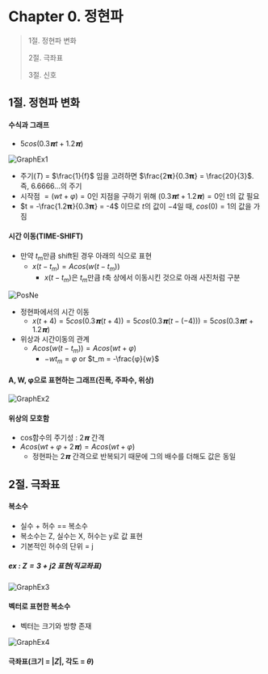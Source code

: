 #  Chapter 0. 정현파
> 1절. 정현파 변화
>
> 2절. 극좌표
>
> 3절. 신호

## 1절. 정현파 변화
#### 수식과 그래프
* $5cos(0.3𝝿t+1.2𝝿)$

![GraphEx1](https://github.com/BangYunseo/TIL/blob/main/Communication/SignalProcessing/Image/ch00/GraphEx1.jpg)

* 주기$(T)$ = $\frac{1}{f}$ 임을 고려하면 $\frac{2𝝿}{0.3𝝿} = \frac{20}{3}$. 즉, 6.6666...의 주기
* 시작점 $= (wt+φ) = 0$인 지점을 구하기 위해 $(0.3𝝿t+1.2𝝿) = 0$인 t의 값 필요
* $t = -\frac{1.2𝝿}{0.3𝝿} = -4$ 이므로 $t$의 값이 $-4$일 때, $cos(0) = 1$의 값을 가짐

#### 시간 이동(TIME-SHIFT)
* 만약 $t_m$만큼 shift된 경우 아래의 식으로 표현
    * $x(t-t_m)=Acos(w(t-t_m))$
        * $x(t-t_m)$은 $t_m$만큼 $t$축 상에서 이동시킨 것으로 아래 사진처럼 구분

![PosNe](https://github.com/BangYunseo/TIL/blob/main/Communication/SignalProcessing/Image/ch00/PosNe.jpg)

* 정현파에서의 시간 이동
    * $x(t+4)
    =5cos(0.3𝝿(t+4))
    =5cos(0.3𝝿(t-(-4)))
    =5cos(0.3𝝿t+1.2𝝿)$
* 위상과 시간이동의 관계
    * $Acos(w(t-t_m))
    =Acos(wt+φ)$
        * $-wt_m = φ$ or $t_m = -\frac{φ}{w}$

#### A, W, φ으로 표현하는 그래프(진폭, 주파수, 위상)

![GraphEx2](https://github.com/BangYunseo/TIL/blob/main/Communication/SignalProcessing/Image/ch00/GraphEx2.jpg)

#### 위상의 모호함
* cos함수의 주기성 : $2𝝿$ 간격
* $Acos(wt+φ+2𝝿)
    =Acos(wt+φ)$
    * 정현파는 $2𝝿$ 간격으로 반복되기 때문에 그의 배수를 더해도 값은 동일

## 2절. 극좌표
#### 복소수
* 실수 + 허수 == 복소수
* 복소수는 Z, 실수는 X, 허수는 y로 값 표현
* 기본적인 허수의 단위 = j

##### ex : $Z = 3 + j2$ 표현(직교좌표)

![GraphEx3](https://github.com/BangYunseo/TIL/blob/main/Communication/SignalProcessing/Image/ch00/GraphEx3.jpg)

#### 벡터로 표현한 복소수
* 벡터는 크기와 방향 존재

![GraphEx4](https://github.com/BangYunseo/TIL/blob/main/Communication/SignalProcessing/Image/ch00/GraphEx4.jpg)

#### 극좌표(크기 = $|Z|$, 각도 = $θ$)